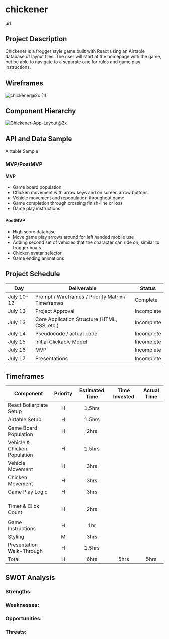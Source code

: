 # chickener

url

## Project Description

Chickener is a frogger style game built with React using an Airtable database of layout tiles. The user will start at the homepage with the game, but be able to navigate to a separate one for rules and game play instructions. 

## Wireframes

![chickener@2x (1)](https://user-images.githubusercontent.com/85095722/125448835-60dcada9-94a5-4b8c-8998-c0ff6a1b1c3a.png)

## Component Hierarchy

![Chickener-App-Layout@2x](https://user-images.githubusercontent.com/85095722/125448329-89b65e82-b056-480f-9c11-ff5340f9b6c3.png)

## API and Data Sample

Airtable Sample

### MVP/PostMVP

#### MVP

- Game board population 
- Chicken movement with arrow keys and on screen arrow buttons
- Vehicle movement and repopulation throughout game
- Game completion through crossing finish-line or loss
- Game play instructions

#### PostMVP

- High score database
- Move game play arrows around for left handed mobile use
- Adding second set of vehicles that the character can ride on, similar to frogger boats
- Chicken avatar selector
- Game ending animations

## Project Schedule

|  Day | Deliverable | Status
|---|---| ---|
|July 10-12| Prompt / Wireframes / Priority Matrix / Timeframes | Complete
|July 13| Project Approval | Incomplete
|July 13| Core Application Structure (HTML, CSS, etc.) | Incomplete
|July 14| Pseudocode / actual code | Incomplete
|July 15| Initial Clickable Model  | Incomplete
|July 16| MVP | Incomplete
|July 17| Presentations | Incomplete

## Timeframes

| Component | Priority | Estimated Time | Time Invested | Actual Time |
| --- | :---: |  :---: | :---: | :---: |
| React Boilerplate Setup | H | 1.5hrs | | |
| Airtable Setup | H | 1.5hrs | | |
| Game Board Population | H | 2hrs | | |
| Vehicle & Chicken Population | H | 1.5hrs | | |
| Vehicle Movement | H | 3hrs | | |
| Chicken Movement | H | 3hrs | | |
| Game Play Logic | H | 3hrs | | |
| | | | | |
| | | | | |
| | | | | |
| Timer & Click Count | H | 2hrs| | |
|  | | | | |
| Game Instructions | H | 1hr | | |
| Styling | M | 3hrs | | |
| Presentation Walk-Through | H | 1.5hrs | | |
| Total | H | 6hrs| 5hrs | 5hrs |

## SWOT Analysis

### Strengths:

### Weaknesses:

### Opportunities:

### Threats:
